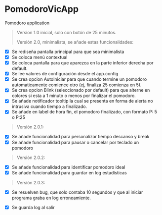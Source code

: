 # PomodoroVicApp
Pomodoro application

>Version 1.0 inicial, solo con botón de 25 minutos.
>
>Versión 2.0, minimalista, se añade estas funcionalidades:
- [x] Se rediseña pantalla principal para que sea minimalista
- [x] Se coloca menú contextual
- [x] Se coloca pantalla para que aparezca en la parte inferior derecha por default.
- [x] Se lee valores de configuración desde el app.config
- [x] Se crea opcion AutoIniciar para que cuando termine un pomodoro automaticamente comience otro (ej, finaliza 25 comienza en 5).
- [x] Se crea opcion Blink (seleccionado por default) para que alterne en colores si esta a 1 minuto o menos por finalizar el pomodoro.
- [x] Se añade notificador tooltip la cual se presenta en forma de alerta no intrusiva cuando tiempo a finalizado.
- [x] Se añade en label de hora fin, el pomodoro finalizado, con formato P: 5 o P:25
>Versión 2.0.1:
- [x] Se añade funcionalidad para personalizar tiempo descanso y break
- [x] Se añade funcionalidad para pausar o cancelar por teclado un pomodoro
>Versión 2.0.2:
- [x] Se añade funcionalidad para identificar pomodoro ideal
- [x] Se añade funcionalidad para guardar en log estadísticas
>Versión 2.0.3:
- [x] Se resuelven bug, que solo contaba 10 segundos y que al iniciar programa graba en log erroneamiente.
- [x] Se guarda log al salir




